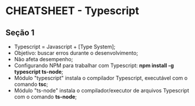 # CHEATSHEET - Typescript

## Seção 1

- Typescript = Javascript + [Type System];
- Objetivo: buscar erros durante o desenvolvimento;
- Não afeta desempenho;
- Configurando NPM para trabalhar com Typescript: **npm install -g typescript ts-node**;
- Módulo "typescript" instala o compilador Typescript, executável com o comando **tsc**;
- Módulo "ts-node" instala o compilador/executor de arquivos Typescript com o comando **ts-node**;
